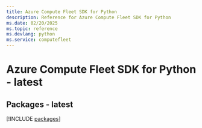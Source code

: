 ```yaml
---
title: Azure Compute Fleet SDK for Python
description: Reference for Azure Compute Fleet SDK for Python
ms.date: 02/20/2025
ms.topic: reference
ms.devlang: python
ms.service: computefleet
---
```

# Azure Compute Fleet SDK for Python - latest
## Packages - latest
[!INCLUDE [packages](compute-fleet-index.md)]